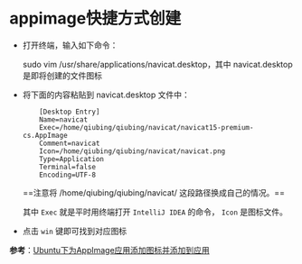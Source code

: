 # appimage快捷方式创建

- 打开终端，输入如下命令：

  sudo vim /usr/share/applications/navicat.desktop，其中 navicat.desktop 是即将创建的文件图标

- 将下面的内容粘贴到 navicat.desktop 文件中：

  ```shell
      [Desktop Entry]
      Name=navicat
      Exec=/home/qiubing/qiubing/navicat/navicat15-premium-cs.AppImage
      Comment=navicat
      Icon=/home/qiubing/qiubing/navicat/navicat.png
      Type=Application
      Terminal=false
      Encoding=UTF-8
  ```

  ==注意将 /home/qiubing/qiubing/navicat/ 这段路径换成自己的情况。==

  其中 `Exec` 就是平时用终端打开 `IntelliJ IDEA` 的命令， `Icon` 是图标文件。

- 点击 `win` 键即可找到对应图标

**参考**：[Ubuntu下为AppImage应用添加图标并添加到应用](https://zhuanlan.zhihu.com/p/215507075)

